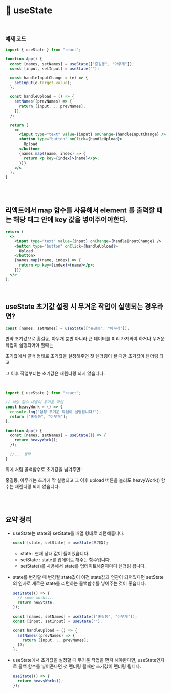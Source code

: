 # 🩵 useState

<br>

### 예제 코드

```jsx
import { useState } from "react";

function App() {
  const [names, setNames] = useState(["홍길동", "아무개"]);
  const [input, setInput] = useState("");

  const handleInputChange = (e) => {
    setInput(e.target.value);
  };

  const handleUpload = () => {
    setNames((prevNames) => {
      return [input, ...prevNames];
    });
  };

  return (
    <>
      <input type="text" value={input} onChange={handleInputChange} />
      <button type="button" onClick={handleUpload}>
        Upload
      </button>
      {names.map((name, index) => {
        return <p key={index}>{name}</p>;
      })}
    </>
  );
}
```

<br>
<br>

## 리액트에서 map 함수를 사용해서 element 를 출력할 때는 해당 태그 안에 key 값을 넣어주어야한다.

```jsx
return (
  <>
    <input type="text" value={input} onChange={handleInputChange} />
    <button type="button" onClick={handleUpload}>
      Upload
    </button>
    {names.map((name, index) => {
      return <p key={index}>{name}</p>;
    })}
  </>
);
```

<br>

## useState 초기값 설정 시 무거운 작업이 실행되는 경우라면?

```jsx
const [names, setNames] = useState(["홍길동", "아무개"]);
```

만약 초기값으로 홍길동, 아무개 뿐만 아니라 큰 데이터를 미리 가져와야 하거나 무거운 작업이 실행되어야 할때는

초기값에서 콜백 형태로 초기값을 설정해주면 첫 렌더링이 될 때만 초기값이 렌더링 되고

그 이후 작업부터는 초기값은 재렌더링 되지 않습니다.

<br>

```jsx
import { useState } from "react";

// 해당 함수 내용이 무거운 작업
const heavyWork = () => {
  console.log("엄청 무거운 작업이 실행됩니다!");
  return ["홍길동", "아무개"];
};

function App() {
  const [names, setNames] = useState(() => {
    return heavyWork();
  });

  //... 생략
}
```

위에 처럼 콜백함수로 초기값을 넘겨주면!

홍길동, 아무개는 초기에 딱 실행되고 그 이후 upload 버튼을 눌러도 heavyWork() 함수는 재렌더링 되지 않습니다.

<br>
<br>

## 요약 정리

- useState는 state와 setState를 배열 형태로 리턴해줍니다.

  ```jsx
  const [state, setState] = useState(초기값);
  ```

  - state : 현재 상태 값이 들어있습니다.
  - setState : state를 업데이트 해주는 함수입니다.
  - setState()를 사용해서 state를 업데이트해줄때마다 렌더링 됩니다.

- state를 변경할 때 변경될 state값이 이전 state값과 연관이 되어있다면 setState의 인자로 새로운 state를 리턴하는 콜백함수를 넣어주는 것이 좋습니다.

  ```jsx
  setState(() => {
    // some works...
    return newState;
  });
  ```

  ```jsx
  const [names, setNames] = useState(["홍길동", "아무개"]);
  const [input, setInput] = useState("");

  const handleUpload = () => {
    setNames((prevNames) => {
      return [input, ...prevNames];
    });
  };
  ```

- useState에서 초기값을 설정할 때 무거운 작업을 먼저 해야한다면, useState인자로 콜백 함수를 넣어준다면 첫 렌더링 될때만 초기값이 렌더링 됩니다.
  ```jsx
  useState(() => {
    return heavyWorks();
  });
  ```
